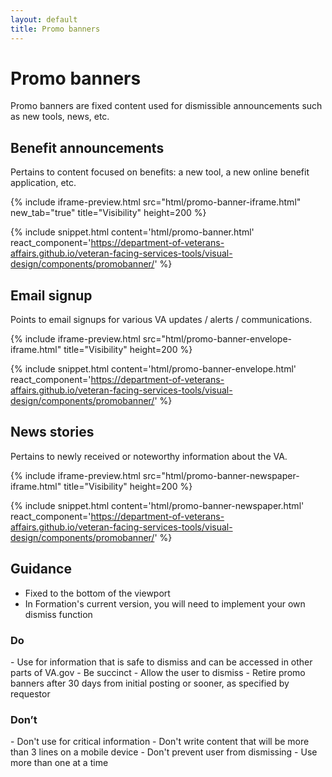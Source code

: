```yaml
---
layout: default
title: Promo banners
---
```


# Promo banners

<p class="va-introtext">Promo banners are fixed content used for dismissible announcements such as new tools, news, etc.</p>

## Benefit announcements

Pertains to content focused on benefits: a new tool, a new online benefit application, etc.

{% include iframe-preview.html src="html/promo-banner-iframe.html" new_tab="true" title="Visibility" height=200 %}

{% include snippet.html content='html/promo-banner.html' react_component='https://department-of-veterans-affairs.github.io/veteran-facing-services-tools/visual-design/components/promobanner/' %}

## Email signup

Points to email signups for various VA updates / alerts / communications.

{% include iframe-preview.html src="html/promo-banner-envelope-iframe.html" title="Visibility" height=200 %}

{% include snippet.html content='html/promo-banner-envelope.html' react_component='https://department-of-veterans-affairs.github.io/veteran-facing-services-tools/visual-design/components/promobanner/' %}

## News stories

Pertains to newly received or noteworthy information about the VA.

{% include iframe-preview.html src="html/promo-banner-newspaper-iframe.html" title="Visibility" height=200 %}

{% include snippet.html content='html/promo-banner-newspaper.html' react_component='https://department-of-veterans-affairs.github.io/veteran-facing-services-tools/visual-design/components/promobanner/' %}



## Guidance

- Fixed to the bottom of the viewport
- In Formation's current version, you will need to implement your own dismiss function

<div class="do-dont">
<div class="do-dont__do">
<h3 class="do-dont__heading">Do</h3>
<div class="do-dont__content" markdown="1">
- Use for information that is safe to dismiss and can be accessed in other parts of VA.gov
- Be succinct
- Allow the user to dismiss
- Retire promo banners after 30 days from initial posting or sooner, as specified by requestor
</div>
</div>
<div class="do-dont__dont">
<h3 class="do-dont__heading">Don’t</h3>
<div class="do-dont__content" markdown="1">
- Don't use for critical information
- Don't write content that will be more than 3 lines on a mobile device
- Don't prevent user from dismissing
- Use more than one at a time
</div>
</div>
</div>
